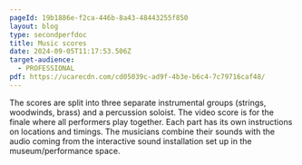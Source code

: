 ```yaml
---
pageId: 19b1886e-f2ca-446b-8a43-48443255f850
layout: blog
type: secondperfdoc
title: Music scores
date: 2024-09-05T11:17:53.506Z
target-audience:
  - PROFESSIONAL
pdf: https://ucarecdn.com/cd05039c-ad9f-4b3e-b6c4-7c79716caf48/
---
```

The scores are split into three separate instrumental groups (strings, woodwinds, brass) and a percussion soloist. The video score is for the finale where all performers play together. Each part has its own instructions on locations and timings. The musicians combine their sounds with the audio coming from the interactive sound installation set up in the museum/performance space.